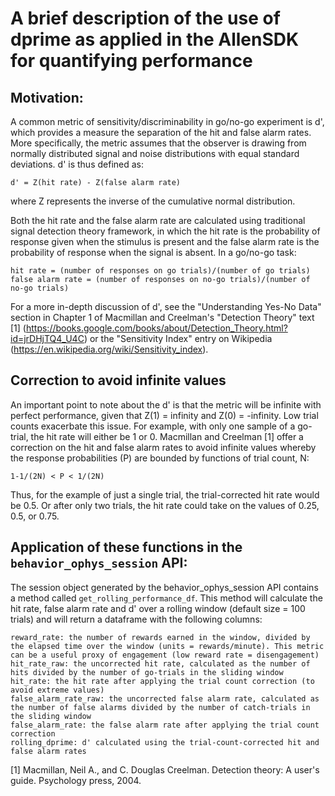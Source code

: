 # A brief description of the use of dprime as applied in the AllenSDK for quantifying performance

## Motivation:
A common metric of sensitivity/discriminability in go/no-go experiment is d', which provides a measure the separation of the hit and false alarm rates. More specifically, the metric assumes that the observer is drawing from normally distributed signal and noise distributions with equal standard deviations. d' is thus defined as:

    d' = Z(hit rate) - Z(false alarm rate)

where Z represents the inverse of the cumulative normal distribution. 

Both the hit rate and the false alarm rate are calculated using traditional signal detection theory framework, in which the hit rate is the probability of response given when the stimulus is present and the false alarm rate is the probability of response when the signal is absent. In a go/no-go task:

    hit rate = (number of responses on go trials)/(number of go trials)
    false alarm rate = (number of responses on no-go trials)/(number of no-go trials)

For a more in-depth discussion of d', see the "Understanding Yes-No Data" section in Chapter 1 of Macmillan and Creelman's "Detection Theory" text [1] (https://books.google.com/books/about/Detection_Theory.html?id=jrDHjTQ4_U4C) or the "Sensitivity Index" entry on Wikipedia (https://en.wikipedia.org/wiki/Sensitivity_index).


## Correction to avoid infinite values
An important point to note about the d' is that the metric will be infinite with perfect performance, given that Z(1) = infinity and Z(0) = -infinity. Low trial counts exacerbate this issue. For example, with only one sample of a go-trial, the hit rate will either be 1 or 0. Macmillan and Creelman [1] offer a correction on the hit and false alarm rates to avoid infinite values whereby the response probabilities (P) are bounded by functions of trial count, N:

    1-1/(2N) < P < 1/(2N)

Thus, for the example of just a single trial, the trial-corrected hit rate would be 0.5. Or after only two trials, the hit rate could take on the values of 0.25, 0.5, or 0.75. 

## Application of these functions in the `behavior_ophys_session` API:

The session object generated by the behavior_ophys_session API contains a method called `get_rolling_performance_df`. This method will calculate the hit rate, false alarm rate and d' over a rolling window (default size = 100 trials) and will return a dataframe with the following columns:

    reward_rate: the number of rewards earned in the window, divided by the elapsed time over the window (units = rewards/minute). This metric can be a useful proxy of engagement (low reward rate = disengagement)
    hit_rate_raw: the uncorrected hit rate, calculated as the number of hits divided by the number of go-trials in the sliding window
    hit_rate: the hit rate after applying the trial count correction (to avoid extreme values)
    false_alarm_rate_raw: the uncorrected false alarm rate, calculated as the number of false alarms divided by the number of catch-trials in the sliding window
    false_alarm_rate: the false alarm rate after applying the trial count correction
    rolling_dprime: d' calculated using the trial-count-corrected hit and false alarm rates


[1] Macmillan, Neil A., and C. Douglas Creelman. Detection theory: A user's guide. Psychology press, 2004.